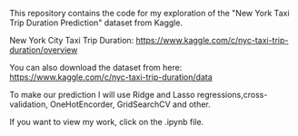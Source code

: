 This repository contains the code for my exploration of the "New York Taxi Trip Duration Prediction" dataset from Kaggle.	

New York City Taxi Trip Duration: https://www.kaggle.com/c/nyc-taxi-trip-duration/overview

You can also download the dataset from here: https://www.kaggle.com/c/nyc-taxi-trip-duration/data

To make our prediction I will use Ridge and Lasso regressions,cross-validation, OneHotEncorder, GridSearchCV and other.

If you want to view my work, click on the .ipynb file.
